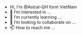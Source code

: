 - Hi, I’m @Astral-QH form VietNam
- 👀 I’m interested in ...
- 🌱 I’m currently learning ...
- 💞️ I’m looking to collaborate on ...
- 📫 How to reach me ...

<!---
Astral-QH/Astral-QH is a ✨ special ✨ repository because its `README.md` (this file) appears on your GitHub profile.
You can click the Preview link to take a look at your changes.
--->
